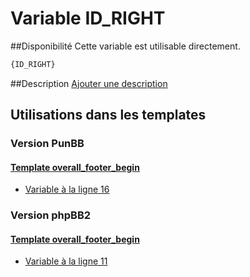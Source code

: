 # Variable ID_RIGHT

##Disponibilité
Cette variable est utilisable directement.

```html
{ID_RIGHT}
```

##Description
[Ajouter une description](https://fa-tvars.appspot.com/var/ID_RIGHT)

## Utilisations dans les templates

### Version PunBB

#### [Template overall_footer_begin](punbb/overall_footer_begin.md#readme)
* [Variable &agrave; la ligne 16](../punbb/overall_footer_begin.tpl#L16)

### Version phpBB2

#### [Template overall_footer_begin](subsilver/overall_footer_begin.md#readme)
* [Variable &agrave; la ligne 11](../subsilver/overall_footer_begin.tpl#L11)